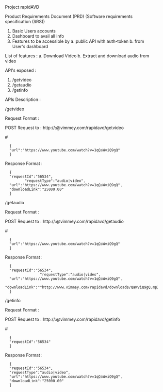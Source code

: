 Project rapidAVD

Product Requirements Document (PRD) (Software requirements specification (SRS))

1. Basic Users accounts
2. Dashboard to avail all info
3. Features to be accessible by 
   a.  public API with auth-token
   b.  from User's dashboard
   

List of features :
a. Download Video
b. Extract and download audio from video


API's exposed : 
1. /getvideo
2. /getaudio
3. /getinfo


APIs Description : 


 /getvideo

Request Format : 

POST Request to : 
    http://<username>:<auth-token>@vimmey.com/rapidavd/getvideo


   #<post-params>

      {
      "url":"https://www.youtube.com/watch?v=1qQaWviQ9gQ"
      }

Response Format : 

      {
      "requestId":"56534",
             "requestType":"audio|video",
      "url":"https://www.youtube.com/watch?v=1qQaWviQ9gQ",
      "downloadLink":"25000.00"
      }



 /getaudio

Request Format : 

   POST Request to : 
      http://<username>:<auth-token>@vimmey.com/rapidavd/getaudio


   #<post-params>

      {
      "url":"https://www.youtube.com/watch?v=1qQaWviQ9gQ"
      }

Response Format : 

      {
      "requestId":"56534",
                    "requestType":"audio|video",
      "url":"https://www.youtube.com/watch?v=1qQaWviQ9gQ",
      "downloadLink":""http://www.vimmey.com/rapidavd/downloads/QaWviQ9gQ.mp3"
      }



 /getinfo

Request Format : 

   POST Request to : 
     http://<username>:<auth-token>@vimmey.com/rapidavd/getinfo


   #<post-params>

      {
      "requestId":"56534"
      }

Response Format : 

      {
      "requestId":"56534",
      "requestType":"audio|video",
      "url":"https://www.youtube.com/watch?v=1qQaWviQ9gQ",
      "downloadLink":"25000.00"
      }